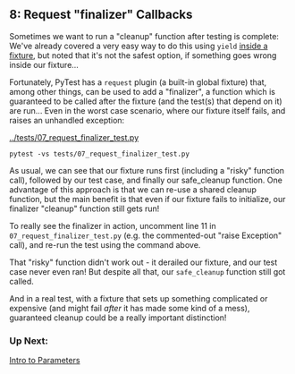 
## 8: Request "finalizer" Callbacks

Sometimes we want to run a "cleanup" function after testing is complete: We've already covered a very easy way to do this using `yield` [inside a fixture](), but noted that it's not the safest option, if something goes wrong inside our fixture...

Fortunately, PyTest has a `request` plugin (a built-in global fixture) that, among other things, can be used to add a "finalizer", a function which is guaranteed to be called after the fixture (and the test(s) that depend on it) are run... Even in the worst case scenario, where our fixture itself fails, and raises an unhandled exception:

[../tests/07_request_finalizer_test.py](07_request_finalizer_test.py)

```
pytest -vs tests/07_request_finalizer_test.py
```

As usual, we can see that our fixture runs first (including a "risky" function call), followed by our test case, and finally our safe_cleanup function. One advantage of this approach is that we can re-use a shared cleanup function, but the main benefit is that even if our fixture fails to initialize, our finalizer "cleanup" function still gets run!

To really see the finalizer in action, uncomment line 11 in `07_request_finalizer_test.py` (e.g. the commented-out "raise Exception" call), and re-run the test using the command above.

That "risky" function didn't work out - it derailed our fixture, and our test case never even ran! But despite all that, our `safe_cleanup` function still got called.

And in a real test, with a fixture that sets up something complicated or expensive (and might fail _after_ it has made some kind of a mess), guaranteed cleanup could be a really important distinction!

### Up Next:

[Intro to Parameters](tutorials/09_intro_to_parameters.md)